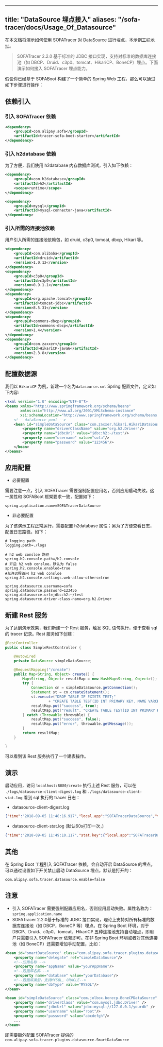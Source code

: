 
---
title: "DataSource 埋点接入"
aliases: "/sofa-tracer/docs/Usage_Of_Datasource"
---

在本文档将演示如何使用 SOFATracer 对 DataSource 进行埋点，本示例[工程地址](https://github.com/sofastack/sofa-tracer/tree/3.x/tracer-samples/tracer-sample-with-h2)。

> SOFATracer 2.2.0 基于标准的 JDBC 接口实现，支持对标准的数据库连接池（如 DBCP、Druid、c3p0、tomcat、HikariCP、BoneCP）埋点。下面演示如何接入 SOFATracer 埋点能力。

假设你已经基于 SOFABoot 构建了一个简单的 Spring Web 工程，那么可以通过如下步骤进行操作：

## 依赖引入

### 引入 SOFATracer 依赖

```xml
<dependency>
	<groupId>com.alipay.sofa</groupId>
	<artifactId>tracer-sofa-boot-starter</artifactId>
</dependency>
```

### 引入 h2database 依赖

为了方便，我们使用 h2database 内存数据库测试，引入如下依赖：
```xml
<dependency>
	<groupId>com.h2database</groupId>
	<artifactId>h2</artifactId>
	<scope>runtime</scope>
</dependency>

<dependency>
	<groupId>mysql</groupId>
	<artifactId>mysql-connector-java</artifactId>
</dependency>
```

### 引入所需的连接池依赖
用户引入所需的连接池依赖包，如 druid, c3p0, tomcat, dbcp, Hikari 等。
```xml
<dependency>
	<groupId>com.alibaba</groupId>
	<artifactId>druid</artifactId>
	<version>1.0.12</version>
</dependency>
<dependency>
	<groupId>c3p0</groupId>
	<artifactId>c3p0</artifactId>
	<version>0.9.1.1</version>
</dependency>
<dependency>
	<groupId>org.apache.tomcat</groupId>
	<artifactId>tomcat-jdbc</artifactId>
	<version>8.5.31</version>
</dependency>
<dependency>
	<groupId>commons-dbcp</groupId>
	<artifactId>commons-dbcp</artifactId>
	<version>1.4</version>
</dependency>
<dependency>
	<groupId>com.zaxxer</groupId>
	<artifactId>HikariCP-java6</artifactId>
	<version>2.3.8</version>
</dependency>
```

## 配置数据源
我们以 `HikariCP` 为例，新建一个名为`datasource.xml` Spring 配置文件，定义如下内容:
```xml
<?xml version="1.0" encoding="UTF-8"?>
<beans xmlns="http://www.springframework.org/schema/beans"
       xmlns:xsi="http://www.w3.org/2001/XMLSchema-instance"
       xsi:schemaLocation="http://www.springframework.org/schema/beans http://www.springframework.org/schema/beans/spring-beans.xsd">
    <!-- dataSource pool -->
    <bean id="simpleDataSource" class="com.zaxxer.hikari.HikariDataSource" destroy-method="close" primary="true">
        <property name="driverClassName" value="org.h2.Driver"/>
        <property name="jdbcUrl" value="jdbc:h2:~/test"/>
        <property name="username" value="sofa"/>
        <property name="password" value="123456"/>
    </bean>
</beans>
```

## 应用配置
+ 必要配置

需要注意一点，引入 SOFATracer 需要强制配置应用名，否则应用启动失败。这一属性和 SOFABoot 框架要求一致，配置如下：
```text
spring.application.name=SOFATracerDataSource
```

+ 非必要配置

为了该演示工程正常运行，需要配置 h2database 属性；另为了方便查看日志，配置日志路径。如下：
```text
# logging path
logging.path=./logs

# h2 web consloe 路径
spring.h2.console.path=/h2-console
# 开启 h2 web consloe，默认为 false
spring.h2.console.enabled=true
#允许远程访问 h2 web consloe
spring.h2.console.settings.web-allow-others=true

spring.datasource.username=sofa
spring.datasource.password=123456
spring.datasource.url=jdbc:h2:~/test
spring.datasource.driver-class-name=org.h2.Driver
```

## 新建 Rest 服务

为了达到演示效果，我们新建一个 Rest 服务，触发 SQL 语句执行，便于查看 sql 的 tracer 记录。Rest 服务如下创建：

```java
@RestController
public class SimpleRestController {

    @Autowired
    private DataSource simpleDataSource;

    @RequestMapping("/create")
    public Map<String, Object> create() {
        Map<String, Object> resultMap = new HashMap<String, Object>();
        try {
            Connection cn = simpleDataSource.getConnection();
            Statement st = cn.createStatement();
            st.execute("DROP TABLE IF EXISTS TEST;"
                    + "CREATE TABLE TEST(ID INT PRIMARY KEY, NAME VARCHAR(255));");
            resultMap.put("success", true);
            resultMap.put("result", "CREATE TABLE TEST(ID INT PRIMARY KEY, NAME VARCHAR(255))");
        } catch (Throwable throwable) {
            resultMap.put("success", false);
            resultMap.put("error", throwable.getMessage());
        }
        return resultMap;
    }

}
```

可以看到该 Rest 服务执行了一个建表操作。

## 演示
启动应用，访问 `localhost:8080/create` 执行上述 Rest 服务，可以在 `./logs/datasource-client-digest.log` 和 `./logs/datasource-client-stat.log` 看到 sql 执行的 tracer 日志：
+ datasource-client-digest.log
```json
{"time":"2018-09-05 11:48:16.917","local.app":"SOFATracerDataSource","traceId":"1e323a031536119296795100182779","spanId":"0.1.2","database.name":"test","sql":"DROP TABLE IF EXISTS TEST;CREATE TABLE TEST(ID INT PRIMARY KEY%2C NAME VARCHAR(255));","result.code":"success","total.time":"103ms","connection.establish.span":"92ms","db.execute.cost":"8ms","database.type":"h2","database.endpoint":"jdbc:h2:~/test:-1","current.thread.name":"http-nio-8080-exec-1","baggage":""}
```

+ datasource-client-stat.log (默认60s打印一次，)
```json
{"time":"2018-09-05 11:49:10.117","stat.key":{"local.app":"SOFATracerDataSource","database.name":"test"},"count":1,"total.cost.milliseconds":103,"success":"true","load.test":"F"}
```

## 其他
在 Spring Boot 工程引入 SOFATracer 依赖，会自动开启 DataSource 的埋点，可以通过设置如下开关禁止启动 DataSource 埋点，默认是打开的：
```text
com.alipay.sofa.tracer.datasource.enable=false
```

## 注意
+ 引入 SOFATracer 需要强制配置应用名，否则应用启动失败。属性名称为：`spring.application.name`
+ SOFATracer 2.2.0基于标准的 JDBC 接口实现，理论上支持对所有标准的数据库连接池（如 DBCP，BoneCP 等）埋点。在 Spring Boot 环境，对于 DBCP、Druid、c3p0、tomcat、HikariCP 五种连接池支持自动埋点，即用户只需要引入 SOFATracer 依赖即可。在非 Spring Boot 环境或者对其他连接池（如 BoneCP）还需要增加手动配置，比如：
```xml
<bean id="smartDataSource" class="com.alipay.sofa.tracer.plugins.datasource.SmartDataSource" init-method="init">
    <property name="delegate" ref="simpleDataSource"/>
    <!--应用名称 -->
    <property name="appName" value="yourAppName"/>
    <!--数据库名称 -->
    <property name="database" value="yourDatabase"/>
    <!--数据库类型，支持MYSQL, ORACLE-->
    <property name="dbType" value="MYSQL"/>
</bean>

<bean id="simpleDataSource" class="com.jolbox.bonecp.BoneCPDataSource" destroy-method="close">
    <property name="driverClass" value="com.mysql.jdbc.Driver" />
    <property name="jdbcUrl" value="jdbc:mysql://127.0.0.1/yourdb" />
    <property name="username" value="root"/>
    <property name="password" value="abcdefgh"/>
    ...
</bean>
```
即需要额外配置 SOFATracer 提供的 `com.alipay.sofa.tracer.plugins.datasource.SmartDataSource`
